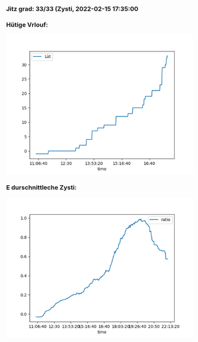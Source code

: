 ### Jitz grad: 33/33 (Zysti, 2022-02-15 17:35:00

### Hütige Vrlouf:
![Graph](Today.png)

### E durschnittleche Zysti:
![Graph](Zysti.png)